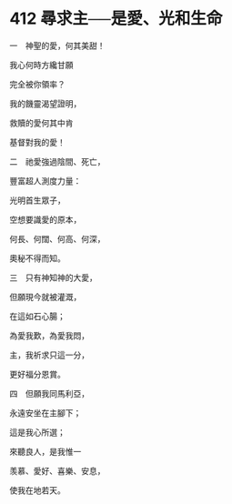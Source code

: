 # 412 尋求主──是愛、光和生命

一　神聖的愛，何其美甜！

我心何時方纔甘願

完全被你領率？

我的饑靈渴望證明，

救贖的愛何其中肯

基督對我的愛！

二　祂愛強過陰間、死亡，

豐富超人測度力量：

光明首生眾子，

空想要識愛的原本，

何長、何闊、何高、何深，

奧秘不得而知。

三　只有神知神的大愛，

但願現今就被灌溉，

在這如石心腸；

為愛我歎，為愛我悶，

主，我祈求只這一分，

更好福分恩賞。

四　但願我同馬利亞，

永遠安坐在主腳下；

這是我心所選；

來聽良人，是我惟一

羡慕、愛好、喜樂、安息，

使我在地若天。

